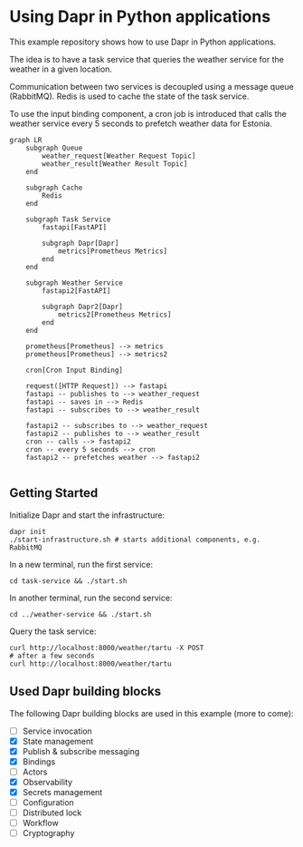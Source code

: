 # Using Dapr in Python applications

This example repository shows how to use Dapr in Python applications.

The idea is to have a task service that queries the weather service for the weather in a given location.

Communication between two services is decoupled using a message queue (RabbitMQ). Redis is used to cache the state of the task service.

To use the input binding component, a cron job is introduced that calls the weather service every 5 seconds to prefetch weather data for Estonia.

```mermaid
graph LR
    subgraph Queue
        weather_request[Weather Request Topic]
        weather_result[Weather Result Topic]
    end

    subgraph Cache
        Redis
    end

    subgraph Task Service
        fastapi[FastAPI]

        subgraph Dapr[Dapr]
            metrics[Prometheus Metrics]
        end
    end

    subgraph Weather Service
        fastapi2[FastAPI]
        
        subgraph Dapr2[Dapr]
            metrics2[Prometheus Metrics]
        end
    end

    prometheus[Prometheus] --> metrics
    prometheus[Prometheus] --> metrics2

    cron[Cron Input Binding]

    request([HTTP Request]) --> fastapi
    fastapi -- publishes to --> weather_request
    fastapi -- saves in --> Redis
    fastapi -- subscribes to --> weather_result

    fastapi2 -- subscribes to --> weather_request
    fastapi2 -- publishes to --> weather_result
    cron -- calls --> fastapi2
    cron -- every 5 seconds --> cron
    fastapi2 -- prefetches weather --> fastapi2


```

## Getting Started

Initialize Dapr and start the infrastructure:

```shell
dapr init
./start-infrastructure.sh # starts additional components, e.g. RabbitMQ
```

In a new terminal, run the first service:

```shell
cd task-service && ./start.sh 
```

In another terminal, run the second service:

```shell
cd ../weather-service && ./start.sh
```

Query the task service:

```shell
curl http://localhost:8000/weather/tartu -X POST
# after a few seconds
curl http://localhost:8000/weather/tartu
```

## Used Dapr building blocks

The following Dapr building blocks are used in this example (more to come):

- [ ] Service invocation
- [x] State management
- [x] Publish & subscribe messaging
- [x] Bindings
- [ ] Actors
- [x] Observability
- [x] Secrets management
- [ ] Configuration
- [ ] Distributed lock
- [ ] Workflow
- [ ] Cryptography
